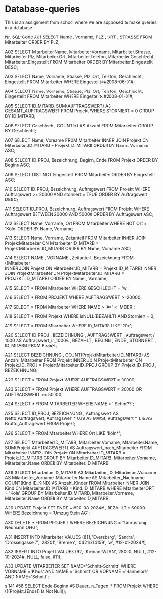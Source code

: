 # Database-queries

This is an assignment from school where we are supposed to make queries in a database


Nr.	SQL-Code
A01	SELECT Name , Vorname, PLZ , ORT , STRASSE
FROM Mitarbeiter
ORDER BY PLZ;

A02	SELECT Mitarbeiter.Name, Mitarbeiter.Vorname, Mitarbeiter.Strasse, Mitarbeiter.Plz, Mitarbeiter.Ort, Mitarbeiter.Telefon, Mitarbeiter.Geschlecht, Mitarbeiter.Eingestellt
FROM Mitarbeiter
ORDER BY Mitarbeiter.Eingestellt DESC;

A03	SELECT Name, Vorname, Strasse, Plz, Ort, Telefon, Geschlecht, Eingestellt
FROM Mitarbeiter
WHERE Eingestellt=#2008-06-01#;

A04	SELECT Name, Vorname, Strasse, Plz, Ort, Telefon, Geschlecht, Eingestellt
FROM Mitarbeiter
WHERE Eingestellt<#2008-01-01#;

A05	SELECT ID_MITARB, SUM(AUFTRAGSWERT) AS GESAMT_AUFTRAGSWERT
FROM Projekt
WHERE STORNIERT = 0
GROUP BY ID_MITARB;

A06	SELECT Geschlecht, COUNT(*) AS Anzahl
FROM Mitarbeiter
GROUP BY Geschlecht;

A07	SELECT Name, Vorname 
FROM Mitarbeiter INNER JOIN Projekt ON Mitarbeiter.ID_MITARB = Projekt.ID_MITARB
ORDER BY Name, Vorname ASC;

A08	SELECT ID_PROJ, Bezeichnung, Beginn, Ende 
FROM Projekt
ORDER BY Beginn ASC;

A09	SELECT DISTINCT Eingestellt 
FROM Mitarbeiter 
ORDER BY Eingestellt ASC;

A10	SELECT ID_PROJ, Bezeichnung, Auftragswert 
FROM Projekt
WHERE Auftragswert >= 20000 AND storniert = TRUE 
ORDER BY Auftragswert DESC;

A11	SELECT ID_PROJ, Bezeichnung, Auftragswert 
FROM Projekt 
WHERE Auftragswert BETWEEN 20000 AND 50000 
ORDER BY Auftragswert ASC;

A12	SELECT Name, Vorname, Ort
FROM Mitarbeiter
WHERE NOT Ort = 'Köln'
ORDER BY Name, Vorname;

A13	SELECT Name, Vorname, Zeitanteil
FROM Mitarbeiter INNER JOIN ProjektMitarbeiter ON Mitarbeiter.ID_MITARB = ProjektMitarbeiter.ID_MITARB 
ORDER BY Name, Vorname ASC;

A14	SELECT NAME , VORNAME , Zeitanteil , Bezeichnung
FROM ((Mitarbeiter  
INNER JOIN Projekt ON Mitarbeiter.ID_MITARB = Projekt.ID_MITARB)
INNER JOIN ProjektMitarbeiter ON ProjektMitarbeiter.ID_MITARB = PROJEKT.ID_MITARB)
ORDER BY Name , Vorname;

A15	SELECT *
FROM Mitarbeiter
WHERE GESCHLECHT = 'w';

A16	SELECT *
FROM PROJEKT
WHERE AUFTRAGSWERT >=20000;

A17	SELECT *
FROM Mitarbeiter
WHERE NAME > 'A*'  < 'MEIER';

A18	SELECT * 
FROM Projekt
WHERE isNULL(BEZAHLT) AND Storniert = 0;

A19	SELECT *
FROM Mitarbeiter
WHERE ID_MITARB LIKE '?0*';

A20	SELECT ID_PROJ , BEZEICHNUNG , AUFTRAGSWERT , Auftragswert / 1000 AS Auftragswert_in_1000€ , BEZAHLT , BEGINN , ENDE , STORNIERT , ID_MITARB
FROM Projekt;

A21	SELECT  BEZEICHNUNG ,  COUNT(ProjektMitarbeiter.ID_MITARB) AS Anzahl_Mitarbeiter
FROM  Projekt
INNER JOIN ProjektMitarbeiter ON Projekt.ID_PROJ = ProjektMitarbeiter.ID_PROJ
GROUP BY Projekt.ID_PROJ , BEZEICHNUNG;

A22	SELECT *
FROM Projekt
WHERE AUFTRAGSWERT = 30000;

A23	SELECT *
FROM Projekt
WHERE AUFTRAGSWERT < 20000 OR AUFTRAGSWERT >= 50000;

A24	SELECT *
FROM MITARBEITER
WHERE NAME = ' Schmi??';

A25	SELECT ID_PROJ, BEZEICHNUNG , Auftragswert AS Netto_Auftragswert, Auftragswert * 0.19 AS MWSt, Auftragswert * 1.19 AS Brutto_Auftragswert
FROM Projekt;

A26	SELECT *
FROM Mitarbeiter
WHERE Ort LIKE 'Köln*';

A27	SELECT Mitarbeiter.ID_MITARB, Mitarbeiter.Vorname, Mitarbeiter.Name, SUM(Projekt.AUFTRAGSWERT) AS Auftragswert_nach_Mitarbeiter
FROM Mitarbeiter 
INNER JOIN Projekt ON Mitarbeiter.ID_MITARB = Projekt.ID_MITARB
GROUP BY Mitarbeiter.ID_MITARB, Mitarbeiter.Vorname, Mitarbeiter.Name
ORDER BY Mitarbeiter.ID_MITARB;

A28	SELECT Mitarbeiter.ID_MITARB AS Mitarbeiter_ID, Mitarbeiter.Vorname AS Mitarbeiter_Vorname, Mitarbeiter.Name AS Mitarbeiter_Nachname, COUNT(Kind.ID_KIND) AS Anzahl_Kinder
FROM Mitarbeiter 
INNER JOIN Kind ON Mitarbeiter.ID_MITARB = Kind.ID_MITARB
WHERE Mitarbeiter.ORT = 'Köln'
GROUP BY Mitarbeiter.ID_MITARB, Mitarbeiter.Vorname, Mitarbeiter.Name
ORDER BY Mitarbeiter.ID_MITARB;

A29	UPDATE Projekt
SET ENDE = #20-08-2024# ,  BEZAHLT = 50000
WHERE Bezeichnung = 'Umzug Stein AG';

A30	DELETE *
FROM PROJEKT
WHERE BEZEICHNUNG = "Umrüstung Neumann OHG"; 

A31	INSERT INTO Mitarbeiter
VALUES (811, 'Eversberg', 'Sandra', 'Drosselgasse 7', '28201', 'Bremen', '0421/314159', 'w', #12-01-2024#);

A32	INSERT INTO Projekt 
VALUES (92, 'Kivinan-WLAN', 28000, NULL, #12-10-2024#, NULL, false, 811);

A33	UPDATE MITARBEITER SET NAME='Schnitt-Schmitt'
WHERE VORNAME ='Klaus' AND NAME = 'Schmitt' OR VORNAME ='Hannelore' AND NAME='Schnitt';

s.141 A58	SELECT Ende-Beginn AS Dauer_in_Tagen, *
FROM Projekt
WHERE (((Projekt.[Ende]) Is Not Null));
